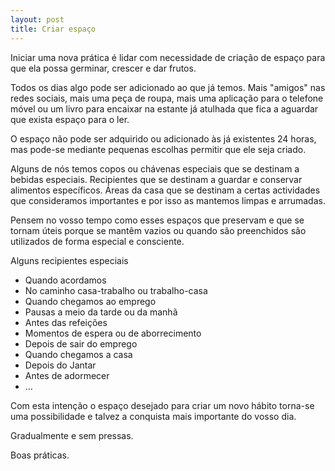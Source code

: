 ```yaml
---
layout: post
title: Criar espaço 
---
```

Iniciar uma nova prática é lidar com necessidade de criação de espaço para que ela possa germinar, crescer e dar frutos.
 
Todos os dias algo pode ser adicionado ao que já temos. Mais "amigos" nas redes sociais, mais uma peça de roupa, mais uma aplicação para o telefone móvel ou um livro para encaixar na estante já atulhada que fica a aguardar que exista espaço para o ler. 

O espaço não pode ser adquirido ou adicionado às já existentes 24 horas, mas pode-se mediante pequenas escolhas permitir que ele seja criado. 

Alguns de nós temos copos ou chávenas especiais que se destinam a bebidas especiais. Recipientes que se destinam a guardar e conservar alimentos específicos. Áreas da casa que se destinam a certas actividades que consideramos importantes e por isso as mantemos limpas e arrumadas. 

Pensem no vosso tempo como esses espaços que preservam e que se tornam úteis porque se mantêm vazios ou quando são preenchidos são utilizados de forma especial e consciente. 

Alguns recipientes especiais 

+ Quando acordamos
+ No caminho casa-trabalho ou trabalho-casa
+ Quando chegamos ao emprego
+ Pausas a meio da tarde ou da manhã
+ Antes das refeições
+ Momentos de espera ou de aborrecimento
+ Depois de sair do emprego
+ Quando chegamos a casa
+ Depois do Jantar
+ Antes de adormecer
+ …

Com esta intenção o espaço desejado para criar um novo hábito torna-se uma possibilidade e talvez a conquista mais importante do vosso dia. 

Gradualmente e sem pressas.

Boas práticas.